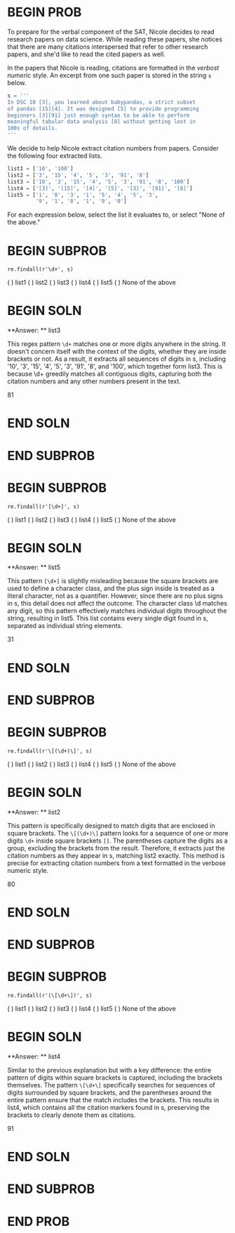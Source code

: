 # BEGIN PROB

To prepare for the verbal component of the SAT, Nicole decides to read research papers on data science. While reading these papers, she notices that there are many citations interspersed that refer to other research papers, and she'd like to read the cited papers as well.

In the papers that Nicole is reading, citations are formatted in the _verbost numeric_ style. An excerpt from one such paper is stored in the string `s` below.

```py
s = '''
In DSC 10 [3], you learned about babypandas, a strict subset
of pandas [15][4]. It was designed [5] to provide programming
beginners [3][91] just enough syntax to be able to perform
meaningful tabular data analysis [8] without getting lost in
100s of details.
'''
```

We decide to help Nicole extract citation numbers from papers. Consider the following four extracted lists.

```py
list1 = ['10', '100']
list2 = ['3', '15', '4', '5', '3', '91', '8']
list3 = ['10', '3', '15', '4', '5', '3', '91', '8', '100']
list4 = ['[3]', '[15]', '[4]', '[5]', '[3]', '[91]', '[8]']
list5 = ['1', '0', '3', '1', '5', '4', '5', '3',
         '9', '1', '8', '1', '0', '0']
```

For each expression below, select the list it evaluates to, or select "None of the above."

# BEGIN SUBPROB

`re.findall(r'\d+', s)`

( ) list1
( ) list2
( ) list3
( ) list4
( ) list5
( ) None of the above

# BEGIN SOLN

**Answer: ** list3

This regex pattern `\d+` matches one or more digits anywhere in the string. It doesn't concern itself with the context of the digits, whether they are inside brackets or not. As a result, it extracts all sequences of digits in s, including '10', '3', '15', '4', '5', '3', '91', '8', and '100', which together form list3. This is because \d+ greedily matches all contiguous digits, capturing both the citation numbers and any other numbers present in the text.

<average>81</average>

# END SOLN

# END SUBPROB

# BEGIN SUBPROB

`re.findall(r'[\d+]', s)`

( ) list1
( ) list2
( ) list3
( ) list4
( ) list5
( ) None of the above

# BEGIN SOLN

**Answer: ** list5

This pattern `[\d+]` is slightly misleading because the square brackets are used to define a character class, and the plus sign inside is treated as a literal character, not as a quantifier. However, since there are no plus signs in s, this detail does not affect the outcome. The character class \d matches any digit, so this pattern effectively matches individual digits throughout the string, resulting in list5. This list contains every single digit found in s, separated as individual string elements.

<average>31</average>

# END SOLN

# END SUBPROB

# BEGIN SUBPROB

`re.findall(r'\[(\d+)\]', s)`

( ) list1
( ) list2
( ) list3
( ) list4
( ) list5
( ) None of the above

# BEGIN SOLN

**Answer: ** list2

This pattern is specifically designed to match digits that are enclosed in square brackets. The `\[(\d+)\]` pattern looks for a sequence of one or more digits `\d+` inside square brackets `[]`. The parentheses capture the digits as a group, excluding the brackets from the result. Therefore, it extracts just the citation numbers as they appear in s, matching list2 exactly. This method is precise for extracting citation numbers from a text formatted in the verbose numeric style.

<average>80</average>

# END SOLN

# END SUBPROB

# BEGIN SUBPROB

`re.findall(r'(\[\d+\])', s)`

( ) list1
( ) list2
( ) list3
( ) list4
( ) list5
( ) None of the above

# BEGIN SOLN

**Answer: ** list4

Similar to the previous explanation but with a key difference: the entire pattern of digits within square brackets is captured, including the brackets themselves. The pattern `\[\d+\]` specifically searches for sequences of digits surrounded by square brackets, and the parentheses around the entire pattern ensure that the match includes the brackets. This results in list4, which contains all the citation markers found in s, preserving the brackets to clearly denote them as citations.

<average>91</average>

# END SOLN

# END SUBPROB

# END PROB
